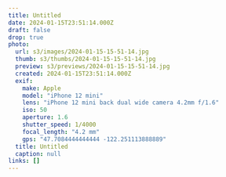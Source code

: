```yaml
---
title: Untitled
date: 2024-01-15T23:51:14.000Z
draft: false
drop: true
photo:
  url: s3/images/2024-01-15-15-51-14.jpg
  thumb: s3/thumbs/2024-01-15-15-51-14.jpg
  preview: s3/previews/2024-01-15-15-51-14.jpg
  created: 2024-01-15T23:51:14.000Z
  exif:
    make: Apple
    model: "iPhone 12 mini"
    lens: "iPhone 12 mini back dual wide camera 4.2mm f/1.6"
    iso: 50
    aperture: 1.6
    shutter_speed: 1/4000
    focal_length: "4.2 mm"
    gps: "47.7084444444444 -122.251113888889"
  title: Untitled
  caption: null
links: []
---
```

